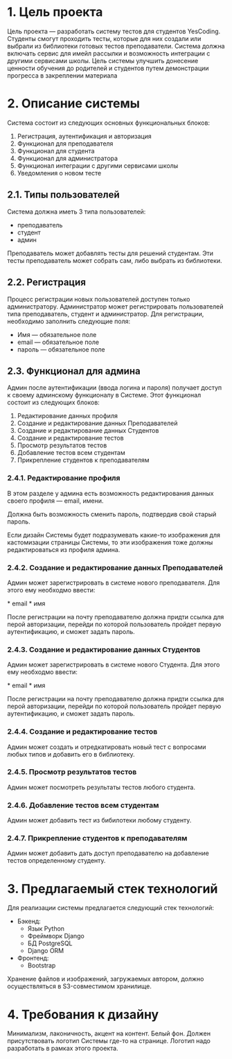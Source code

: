 # 1. Цель проекта

Цель проекта — разработать систему тестов для студентов YesCoding.
Студенты смогут проходить тесты, которые для них создали или выбрали из библиотеки готовых тестов преподаватели.
Система должна включать сервис для имейл рассылки и возможность интеграции с другими сервисами школы.
Цель системы улучшить донесение ценности обучения до родителей и студентов путем демонстрации прогресса в закреплении материала


# 2. Описание системы

Система состоит из следующих основных функциональных блоков:

1. Регистрация, аутентификация и авторизация
2. Функционал для преподавателя
3. Функционал для студента
4. Функционал для администратора
5. Функционал интеграции с другими сервисами школы
6. Уведомления о новом тесте


## 2.1. Типы пользователей

Система должна иметь 3 типа пользователей: 

  * преподаватель 
  * студент
  * админ
  
Преподаватель может добавлять тесты для решений студентам. 
Эти тесты преподаватель может собрать сам, либо выбрать из библиотеки.


## 2.2. Регистрация 

Процесс регистрации новых пользователей доступен только администратору.
Администратор может регистрировать пользователей типа преподаватель, студент и администратор.
Для регистрации, необходимо заполнить следующие поля:

* Имя — обязательное поле
* email — обязательное поле
* пароль — обязательное поле


## 2.3. Функционал для админа

Админ после аутентификации (ввода логина и пароля) получает доступ к 
своему админскому функционалу в Системе. Этот функционал состоит из
следующих блоков:

1. Редактирование данных профиля
2. Создание и редактирование данных Преподавателей
3. Создание и редактирование данных Студентов
4. Создание и редактирование тестов
6. Просмотр результатов тестов
7. Добавление тестов всем студентам
8. Прикрепление студентов к преподавателям


### 2.4.1. Редактирование профиля

В этом разделе у админа есть возможность редактирования данных
своего профиля — email, имени.

Должна быть возможность сменить пароль, подтвердив свой старый пароль.

Если дизайн Системы будет подразумевать какие-то изображения для кастомизации
страницы Системы, то эти изображения тоже должны редактироваться из профиля
админа.


### 2.4.2. Создание и редактирование данных Преподавателей

Админ может зарегистрировать в системе нового преподавателя. Для этого ему необходмо ввести:

* email
* имя

После регистрации на почту преподавателю должна придти ссылка для перой авторизации, перейди по которой пользователь пройдет первую аутентификацию, и сможет задать пароль.


### 2.4.3. Создание и редактирование данных Студентов

Админ может зарегистрировать в системе нового Студента. Для этого ему необходмо ввести:

* email
* имя

После регистрации на почту преподавателю должна придти ссылка для перой авторизации, перейди по которой пользователь пройдет первую аутентификацию, и сможет задать пароль.


### 2.4.4. Создание и редактирование тестов

Админ может создать и отредкатировать новый тест с вопросами любых типов и добавить его в библиотеку.


### 2.4.5. Просмотр результатов тестов

Админ может посмотреть результаты тестов любого студента.


### 2.4.6. Добавление тестов всем студентам

Админ может добавить тест из бибилотеки любому студенту.


### 2.4.7. Прикрепление студентов к преподавателям

Админ может добавить дать доступ преподавателю на добавление тестов определенному студенту.



# 3. Предлагаемый стек технологий

Для реализации системы предлагается следующий стек технологий:

* Бэкенд:
    - Язык Python
    - Фреймворк Django
    - БД PostgreSQL
    - Django ORM
* Фронтенд:
    - Bootstrap

Хранение файлов и изображений, загружаемых автором, должно осуществляться
в S3-совместимом хранилище.


# 4. Требования к дизайну

Минимализм, лаконичность, акцент на контент. Белый фон. Должен присутствовать
логотип Системы где-то на странице. Логотип надо разработать в рамках
этого проекта.

